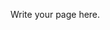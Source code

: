 <!--
.. title: Ottica geometrica
.. slug: ottica-geometrica
.. date: 2023-07-03 17:41:10 UTC+02:00
.. tags: 
.. category: 
.. link: 
.. description: 
.. type: text
.. has_math: true
-->

Write your page here.
